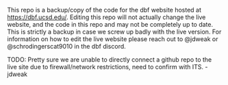 This repo is a backup/copy of the code for the dbf website hosted at https://dbf.ucsd.edu/.
Editing this repo will not actually change the live website, and the code in this repo and may not be completely up to date. This is strictly a backup in case we screw up badly with the live version.
For information on how to edit the live website please reach out to @jdweak or @schrodingerscat9010 in the dbf discord.

TODO: Pretty sure we are unable to directly connect a github repo to the live site due to firewall/network restrictions, need to confirm with ITS. -jdweak
